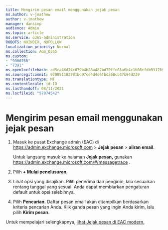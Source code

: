 ```yaml
---
title: Mengirim pesan email menggunakan jejak pesan
ms.author: v-jmathew
author: v-jmathew
manager: dansimp
audience: Admin
ms.topic: article
ms.service: o365-administration
ROBOTS: NOINDEX, NOFOLLOW
localization_priority: Normal
ms.collection: Adm_O365
ms.custom:
- "9000760"
- "7391"
ms.openlocfilehash: cd5ca46d24c079b4b86a487bd70ffc63a6b4c1b08cfdb931769db8d16db3c3fd
ms.sourcegitcommit: 920051182781bd97ce4d4d6fbd268cb37b84d239
ms.translationtype: MT
ms.contentlocale: id-ID
ms.lasthandoff: 08/11/2021
ms.locfileid: "57874542"
---
```

# <a name="submit-an-email-message-using-message-trace"></a>Mengirim pesan email menggunakan jejak pesan

1. Masuk ke pusat Exchange admin (EAC) di <https://admin.exchange.microsoft.com> \> **Jejak pesan** \> **aliran email**.

   Untuk langsung masuk ke halaman **Jejak pesan,** gunakan <https://admin.exchange.microsoft.com/#/messagetrace> .

2. Pilih **+ Mulai penelusuran**.
3. Lihat opsi yang disajikan. Pilih penerima dan pengirim, lalu sesuaikan rentang tanggal yang sesuai. Anda dapat membiarkan pengaturan default untuk opsi selebihnya.
4. Pilih **Pencarian.** Daftar pesan email akan ditampilkan berdasarkan kriteria pencarian Anda. Klik ganda pesan yang ingin Anda kirim, lalu pilih **Kirim pesan**.

Untuk mempelajari selengkapnya, [lihat Jejak pesan di EAC modern.](https://docs.microsoft.com/exchange/monitoring/trace-an-email-message/message-trace-modern-eac)
